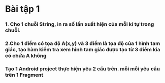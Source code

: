 # Bài tập 1
### 1. Cho 1 chuỗi String, in ra số lần xuất hiện của mỗi kí tự trong chuỗi. 
### 2.Cho 1 điểm có  tọa độ A(x,y) và 3 điểm là tọa độ của 1 hình tam giác, tạo hàm kiểm tra xem hình tam giác được tạo từ 3 điểm kia có chứa A không
### Tạo 1 Android project thực hiện yêu 2 cầu trên. mỗi mỗi yêu cầu trên 1 Fragment

 
